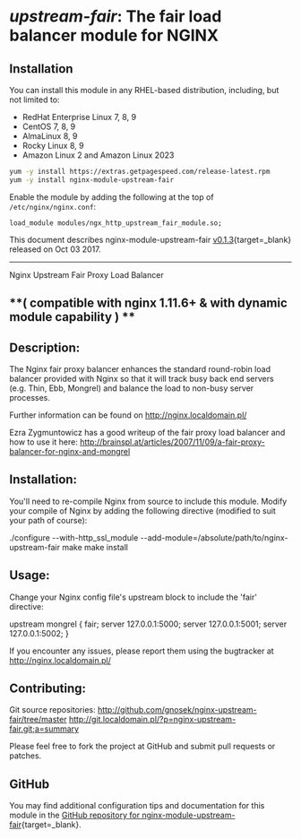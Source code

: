 # *upstream-fair*: The fair load balancer module for NGINX


## Installation

You can install this module in any RHEL-based distribution, including, but not limited to:

* RedHat Enterprise Linux 7, 8, 9
* CentOS 7, 8, 9
* AlmaLinux 8, 9
* Rocky Linux 8, 9
* Amazon Linux 2 and Amazon Linux 2023

```bash
yum -y install https://extras.getpagespeed.com/release-latest.rpm
yum -y install nginx-module-upstream-fair
```

Enable the module by adding the following at the top of `/etc/nginx/nginx.conf`:

```nginx
load_module modules/ngx_http_upstream_fair_module.so;
```


This document describes nginx-module-upstream-fair [v0.1.3](https://github.com/itoffshore/nginx-upstream-fair/releases/tag/0.1.3){target=_blank} 
released on Oct 03 2017.

<hr />
Nginx Upstream Fair Proxy Load Balancer

**( compatible with nginx 1.11.6+ & with dynamic module capability ) **
--

Description:
--

The Nginx fair proxy balancer enhances the standard round-robin load balancer provided
with Nginx so that it will track busy back end servers (e.g. Thin, Ebb, Mongrel)
and balance the load to non-busy server processes.

Further information can be found on http://nginx.localdomain.pl/

Ezra Zygmuntowicz has a good writeup of the fair proxy load balancer and how to use it here:
http://brainspl.at/articles/2007/11/09/a-fair-proxy-balancer-for-nginx-and-mongrel


Installation:
--

You'll need to re-compile Nginx from source to include this module.
Modify your compile of Nginx by adding the following directive
(modified to suit your path of course):

./configure --with-http_ssl_module --add-module=/absolute/path/to/nginx-upstream-fair
make
make install


Usage:
--

Change your Nginx config file's upstream block to include the 'fair' directive:

upstream mongrel {
    fair;
    server 127.0.0.1:5000;
    server 127.0.0.1:5001;
    server 127.0.0.1:5002;
  }


If you encounter any issues, please report them using the bugtracker at
http://nginx.localdomain.pl/

Contributing:
--

Git source repositories:
http://github.com/gnosek/nginx-upstream-fair/tree/master
http://git.localdomain.pl/?p=nginx-upstream-fair.git;a=summary

Please feel free to fork the project at GitHub and submit pull requests or patches.

## GitHub

You may find additional configuration tips and documentation for this module in the [GitHub 
repository for 
nginx-module-upstream-fair](https://github.com/itoffshore/nginx-upstream-fair){target=_blank}.